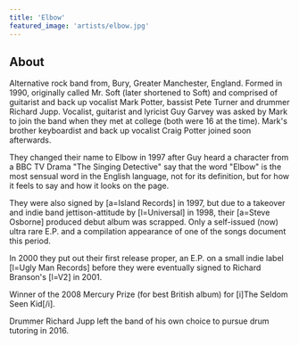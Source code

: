 ```yaml
---
title: 'Elbow'
featured_image: 'artists/elbow.jpg'
---
```


## About

Alternative rock band from, Bury, Greater Manchester, England. Formed in 1990, originally called Mr. Soft (later shortened to Soft) and comprised of guitarist and back up vocalist Mark Potter, bassist Pete Turner and drummer Richard Jupp.  Vocalist, guitarist and lyricist Guy Garvey was asked by Mark to join the band when they met at college (both were 16 at the time). Mark's brother keyboardist and back up vocalist Craig Potter joined soon afterwards.

They changed their name to Elbow in 1997 after Guy heard a character from a BBC TV Drama "The Singing Detective" say that the word "Elbow" is the most sensual word in the English language, not for its definition, but for how it feels to say and how it looks on the page.

They were also signed by [a=Island Records] in 1997, but due to a takeover and indie band jettison-attitude by [l=Universal] in 1998, their [a=Steve Osborne] produced debut album was scrapped.  Only a self-issued (now) ultra rare E.P. and a compilation appearance of one of the songs document this period.

In 2000 they put out their first release proper, an E.P. on a small indie label [l=Ugly Man Records] before they were eventually signed to Richard Branson's [l=V2] in 2001.

Winner of the 2008 Mercury Prize (for best British album) for [i]The Seldom Seen Kid[/i].

Drummer Richard Jupp left the band of his own choice to pursue drum tutoring in 2016.
